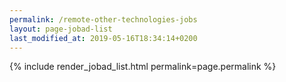 ```yaml
---
permalink: /remote-other-technologies-jobs
layout: page-jobad-list
last_modified_at: 2019-05-16T18:34:14+0200
---
```

{% include render_jobad_list.html permalink=page.permalink %}
